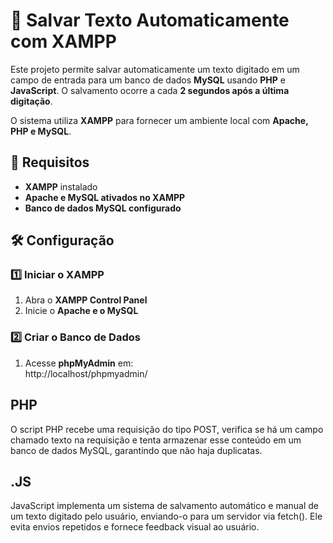 # 📝 Salvar Texto Automaticamente com XAMPP  

Este projeto permite salvar automaticamente um texto digitado em um campo de entrada para um banco de dados **MySQL** usando **PHP** e **JavaScript**. O salvamento ocorre a cada **2 segundos após a última digitação**.  

O sistema utiliza **XAMPP** para fornecer um ambiente local com **Apache, PHP e MySQL**.  

## 📌 Requisitos  

- **XAMPP** instalado  
- **Apache e MySQL ativados no XAMPP**  
- **Banco de dados MySQL configurado**  

## 🛠️ Configuração  

### 1️⃣ Iniciar o XAMPP  
1. Abra o **XAMPP Control Panel**  
2. Inicie o **Apache e o MySQL**  

### 2️⃣ Criar o Banco de Dados  
1. Acesse **phpMyAdmin** em:  
http://localhost/phpmyadmin/

PHP
----------------------------------------------------------------------------
O script PHP recebe uma requisição do tipo POST, verifica se há um campo chamado texto na requisição e tenta armazenar esse conteúdo em um banco de dados MySQL, garantindo que não haja duplicatas.

.JS
------------------------------------------------------------------------------
JavaScript implementa um sistema de salvamento automático e manual de um texto digitado pelo usuário, enviando-o para um servidor via fetch(). Ele evita envios repetidos e fornece feedback visual ao usuário.
